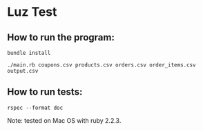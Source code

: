 # Luz Test

## How to run the program:

    bundle install
    
    ./main.rb coupons.csv products.csv orders.csv order_items.csv output.csv
    
## How to run tests:

    rspec --format doc
    
    
Note: tested on Mac OS with ruby 2.2.3.